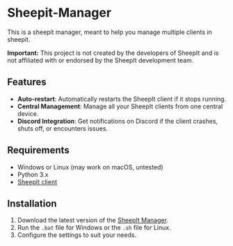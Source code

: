 # Sheepit-Manager
This is a sheepit manager, meant to help you manage multiple clients in sheepit.

**Important:** This project is not created by the developers of SheepIt and is not affiliated with or endorsed by the SheepIt development team.

## Features
- **Auto-restart**: Automatically restarts the SheepIt client if it stops running.
- **Central Management**: Manage all your SheepIt clients from one central device.
- **Discord Integration**: Get notifications on Discord if the client crashes, shuts off, or encounters issues.

## Requirements
- Windows or Linux (may work on macOS, untested)
- Python 3.x
- [SheepIt client](https://www.sheepit-renderfarm.com/getstarted)

## Installation
1. Download the latest version of the [SheepIt Manager](https://github.com/KoolKid6958/Sheepit-Manager/releases/latest).
2. Run the `.bat` file for Windows or the `.sh` file for Linux.
3. Configure the settings to suit your needs.
